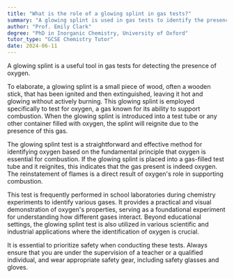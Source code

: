```yaml
---
title: "What is the role of a glowing splint in gas tests?"
summary: "A glowing splint is used in gas tests to identify the presence of oxygen."
author: "Prof. Emily Clark"
degree: "PhD in Inorganic Chemistry, University of Oxford"
tutor_type: "GCSE Chemistry Tutor"
date: 2024-06-11
---
```


A glowing splint is a useful tool in gas tests for detecting the presence of oxygen.

To elaborate, a glowing splint is a small piece of wood, often a wooden stick, that has been ignited and then extinguished, leaving it hot and glowing without actively burning. This glowing splint is employed specifically to test for oxygen, a gas known for its ability to support combustion. When the glowing splint is introduced into a test tube or any other container filled with oxygen, the splint will reignite due to the presence of this gas.

The glowing splint test is a straightforward and effective method for identifying oxygen based on the fundamental principle that oxygen is essential for combustion. If the glowing splint is placed into a gas-filled test tube and it reignites, this indicates that the gas present is indeed oxygen. The reinstatement of flames is a direct result of oxygen's role in supporting combustion.

This test is frequently performed in school laboratories during chemistry experiments to identify various gases. It provides a practical and visual demonstration of oxygen's properties, serving as a foundational experiment for understanding how different gases interact. Beyond educational settings, the glowing splint test is also utilized in various scientific and industrial applications where the identification of oxygen is crucial.

It is essential to prioritize safety when conducting these tests. Always ensure that you are under the supervision of a teacher or a qualified individual, and wear appropriate safety gear, including safety glasses and gloves.
    